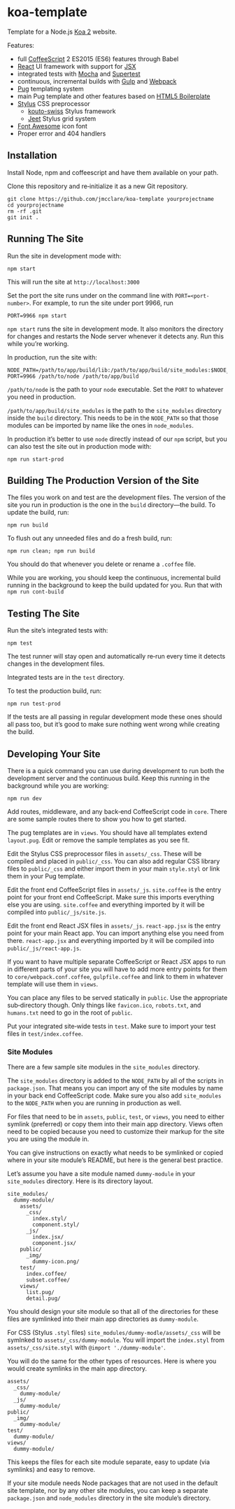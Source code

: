 # koa-template #

Template for a Node.js [Koa 2](http://koajs.com/) website.

Features:

* full [CoffeeScript](http://coffeescript.org/) 2 ES2015 (ES6) features through Babel
* [React](https://reactjs.org/) UI framework with support for [JSX](https://reactjs.org/docs/introducing-jsx.html)
* integrated tests with [Mocha](https://mochajs.org/) and [Supertest](https://github.com/visionmedia/supertest)
* continuous, incremental builds with [Gulp](https://gulpjs.com/) and [Webpack](https://webpack.js.org/)
* [Pug](https://pugjs.org/api/getting-started.html) templating system
* main Pug template and other features based on [HTML5 Boilerplate](https://html5boilerplate.com/)
* [Stylus](http://stylus-lang.com/) CSS preprocessor
  - [kouto-swiss](http://kouto-swiss.io/) Stylus framework
  - [Jeet](https://jeet.gs/) Stylus grid system
* [Font Awesome](https://fontawesome.com/) icon font
* Proper error and 404 handlers


## Installation ##

Install Node, npm and coffeescript and have them available on your path.

Clone this repository and re‐initialize it as a new Git repository.

    git clone https://github.com/jmcclare/koa-template yourprojectname
    cd yourprojectname
    rm -rf .git
    git init .


## Running The Site ##

Run the site in development mode with:

    npm start

This will run the site at `http://localhost:3000`

Set the port the site runs under on the command line with `PORT=<port-number>`.
For example, to run the site under port 9966, run

    PORT=9966 npm start

`npm start` runs the site in development mode. It also monitors the directory
for changes and restarts the Node server whenever it detects any. Run this
while you’re working.

In production, run the site with:

    NODE_PATH=/path/to/app/build/lib:/path/to/app/build/site_modules:$NODE_PATH PORT=9966 /path/to/node /path/to/app/build

`/path/to/node` is the path to your `node` executable. Set the `PORT` to
whatever you need in production.

`/path/to/app/build/site_modules` is the path to the `site_modules` directory
inside the `build` directory. This needs to be in the `NODE_PATH` so that those
modules can be imported by name like the ones in `node_modules`.

In production it’s better to use `node` directly instead of our `npm` script,
but you can also test the site out in production mode with:

    npm run start-prod


## Building The Production Version of the Site ##

The files you work on and test are the development files. The version of the
site you run in production is the one in the `build` directory—the build. To
update the build, run:

    npm run build

To flush out any unneeded files and do a fresh build, run:

    npm run clean; npm run build

You should do that whenever you delete or rename a `.coffee` file.

While you are working, you should keep the continuous, incremental build
running in the background to keep the build updated for you. Run that with `npm
run cont-build`


## Testing The Site ##

Run the site’s integrated tests with:

    npm test

The test runner will stay open and automatically re‐run every time it detects
changes in the development files.

Integrated tests are in the `test` directory.

To test the production build, run:

    npm run test-prod

If the tests are all passing in regular development mode these ones should all
pass too, but it’s good to make sure nothing went wrong while creating the
build.


## Developing Your Site ##

There is a quick command you can use during development to run both the
development server and the continuous build. Keep this running in the
background while you are working:

    npm run dev

Add routes, middleware, and any back‐end CoffeeScript code in `core`. There are
some sample routes there to show you how to get started.

The pug templates are in `views`. You should have all templates extend
`layout.pug`. Edit or remove the sample templates as you see fit.

Edit the Stylus CSS preprocessor files in `assets/_css`. These will be compiled
and placed in `public/_css`. You can also add regular CSS library files to
`public/_css` and either import them in your main `style.styl` or link them in
your Pug template.

Edit the front end CoffeeScript files in `assets/_js`. `site.coffee` is the
entry point for your front end CoffeeScript. Make sure this imports everything
else you are using. `site.coffee` and everything imported by it will be
compiled into `public/_js/site.js`.

Edit the front end React JSX files in `assets/_js`. `react-app.jsx` is the
entry point for your main React app. You can import anything else you need from
there. `react-app.jsx` and everything imported by it will be compiled into
`public/_js/react-app.js`.

If you want to have multiple separate CoffeeScript or React JSX apps to run in
different parts of your site you will have to add more entry points for them to
`core/webpack.conf.coffee`, `gulpfile.coffee` and link to them in whatever
template will use them in `views`.

You can place any files to be served statically in `public`. Use the
appropriate sub‐directory though. Only things like `favicon.ico`, `robots.txt`,
and `humans.txt` need to go in the root of `public`.

Put your integrated site‐wide tests in `test`. Make sure to import your test
files in `test/index.coffee`.

### Site Modules ###

There are a few sample site modules in the `site_modules` directory.

The `site_modules` directory is added to the `NODE_PATH` by all of the scripts
in `package.json`. That means you can import any of the site modules by name in
your back end CoffeeScript code. Make sure you also add `site_modules` to the
`NODE_PATH` when you are running in production as well.

For files that need to be in `assets`, `public`, `test`, or `views`, you need
to either symlink (preferred) or copy them into their main app directory. Views
often need to be copied because you need to customize their markup for the site
you are using the module in.

You can give instructions on exactly what needs to be symlinked or copied where
in your site module’s README, but here is the general best practice.

Let’s assume you have a site module named `dummy-module` in your `site_modules`
directory. Here is its directory layout.

    site_modules/
      dummy-module/
        assets/
          _css/
            index.styl/
            component.styl/
          _js/
            index.jsx/
            component.jsx/
        public/
          _img/
            dummy-icon.png/
        test/
          index.coffee/
          subset.coffee/
        views/
          list.pug/
          detail.pug/

You should design your site module so that all of the directories for these
files are symlinked into their main app directories as `dummy-module`.

For CSS (Stylus `.styl` files) `site_modules/dummy-modle/assets/_css` will be
symlnked to `assets/_css/dummy-module`. You will import the `index.styl` from
`assets/_css/site.styl` with `@import './dummy-module'`.

You will do the same for the other types of resources. Here is where you would
create symlinks in the main app directory.

    assets/
      _css/
        dummy-module/
      _js/
        dummy-module/
    public/
      _img/
        dummy-module/
    test/
      dummy-module/
    views/
      dummy-module/

This keeps the files for each site module separate, easy to update (via
symlinks) and easy to remove.

If your site module needs Node packages that are not used in the default site
template, nor by any other site modules, you can keep a separate `package.json`
and `node_modules` directory in the site module’s directory.
